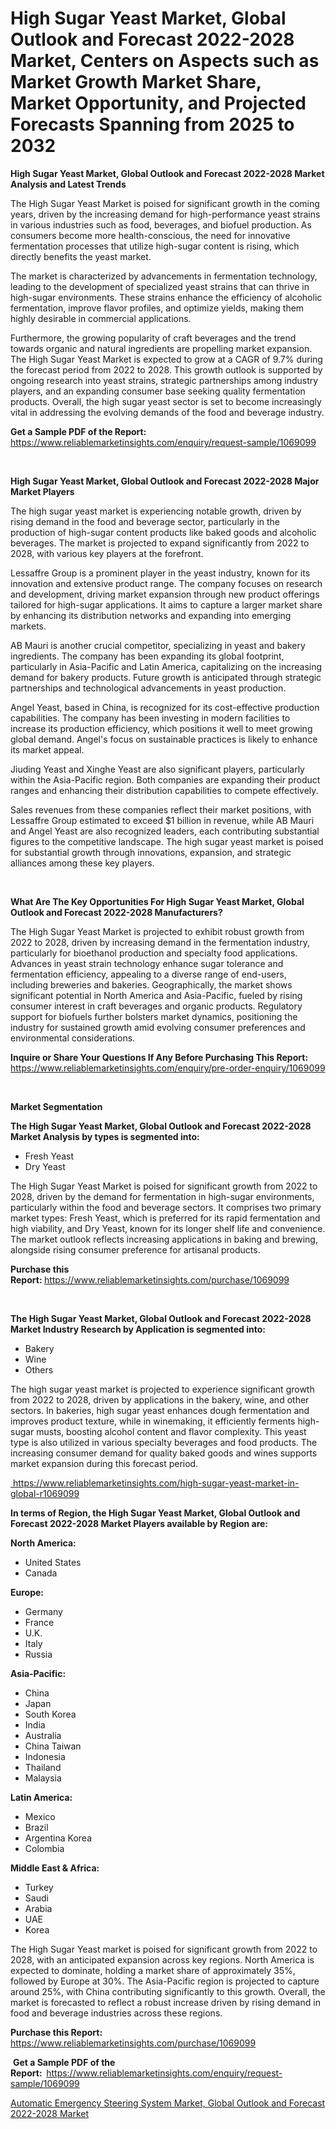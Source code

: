 <p><h1>High Sugar Yeast Market, Global Outlook and Forecast 2022-2028 Market, Centers on Aspects such as Market Growth Market Share, Market Opportunity, and Projected Forecasts Spanning from 2025 to 2032</h1></p><p><strong>High Sugar Yeast Market, Global Outlook and Forecast 2022-2028 Market Analysis and Latest Trends</strong></p>
<p><p>The High Sugar Yeast Market is poised for significant growth in the coming years, driven by the increasing demand for high-performance yeast strains in various industries such as food, beverages, and biofuel production. As consumers become more health-conscious, the need for innovative fermentation processes that utilize high-sugar content is rising, which directly benefits the yeast market. </p><p>The market is characterized by advancements in fermentation technology, leading to the development of specialized yeast strains that can thrive in high-sugar environments. These strains enhance the efficiency of alcoholic fermentation, improve flavor profiles, and optimize yields, making them highly desirable in commercial applications. </p><p>Furthermore, the growing popularity of craft beverages and the trend towards organic and natural ingredients are propelling market expansion. The High Sugar Yeast Market is expected to grow at a CAGR of 9.7% during the forecast period from 2022 to 2028. This growth outlook is supported by ongoing research into yeast strains, strategic partnerships among industry players, and an expanding consumer base seeking quality fermentation products. Overall, the high sugar yeast sector is set to become increasingly vital in addressing the evolving demands of the food and beverage industry.</p></p>
<p><strong>Get a Sample PDF of the Report:&nbsp;</strong> <a href="https://www.reliablemarketinsights.com/enquiry/request-sample/1069099?utm_campaign=2888&utm_medium=2&utm_source=Github&utm_content=ia&utm_term=21032025&utm_id=high-sugar-yeast-market-global-outlook-and-forecast-2022-2028">https://www.reliablemarketinsights.com/enquiry/request-sample/1069099</a></p>
<p>&nbsp;</p>
<p><strong>High Sugar Yeast Market, Global Outlook and Forecast 2022-2028 Major Market Players</strong></p>
<p><p>The high sugar yeast market is experiencing notable growth, driven by rising demand in the food and beverage sector, particularly in the production of high-sugar content products like baked goods and alcoholic beverages. The market is projected to expand significantly from 2022 to 2028, with various key players at the forefront.</p><p>Lessaffre Group is a prominent player in the yeast industry, known for its innovation and extensive product range. The company focuses on research and development, driving market expansion through new product offerings tailored for high-sugar applications. It aims to capture a larger market share by enhancing its distribution networks and expanding into emerging markets.</p><p>AB Mauri is another crucial competitor, specializing in yeast and bakery ingredients. The company has been expanding its global footprint, particularly in Asia-Pacific and Latin America, capitalizing on the increasing demand for bakery products. Future growth is anticipated through strategic partnerships and technological advancements in yeast production.</p><p>Angel Yeast, based in China, is recognized for its cost-effective production capabilities. The company has been investing in modern facilities to increase its production efficiency, which positions it well to meet growing global demand. Angel's focus on sustainable practices is likely to enhance its market appeal.</p><p>Jiuding Yeast and Xinghe Yeast are also significant players, particularly within the Asia-Pacific region. Both companies are expanding their product ranges and enhancing their distribution capabilities to compete effectively.</p><p>Sales revenues from these companies reflect their market positions, with Lessaffre Group estimated to exceed $1 billion in revenue, while AB Mauri and Angel Yeast are also recognized leaders, each contributing substantial figures to the competitive landscape. The high sugar yeast market is poised for substantial growth through innovations, expansion, and strategic alliances among these key players.</p></p>
<p>&nbsp;</p>
<p><strong>What Are The Key Opportunities For High Sugar Yeast Market, Global Outlook and Forecast 2022-2028 Manufacturers?</strong></p>
<p><p>The High Sugar Yeast Market is projected to exhibit robust growth from 2022 to 2028, driven by increasing demand in the fermentation industry, particularly for bioethanol production and specialty food applications. Advances in yeast strain technology enhance sugar tolerance and fermentation efficiency, appealing to a diverse range of end-users, including breweries and bakeries. Geographically, the market shows significant potential in North America and Asia-Pacific, fueled by rising consumer interest in craft beverages and organic products. Regulatory support for biofuels further bolsters market dynamics, positioning the industry for sustained growth amid evolving consumer preferences and environmental considerations.</p></p>
<p><strong>Inquire or Share Your Questions If Any Before Purchasing This Report:</strong> <a href="https://www.reliablemarketinsights.com/enquiry/pre-order-enquiry/1069099?utm_campaign=2888&utm_medium=2&utm_source=Github&utm_content=ia&utm_term=21032025&utm_id=high-sugar-yeast-market-global-outlook-and-forecast-2022-2028">https://www.reliablemarketinsights.com/enquiry/pre-order-enquiry/1069099</a></p>
<p>&nbsp;</p>
<p><strong>Market Segmentation</strong></p>
<p><strong>The High Sugar Yeast Market, Global Outlook and Forecast 2022-2028 Market Analysis by types is segmented into:</strong></p>
<p><ul><li>Fresh Yeast</li><li>Dry Yeast</li></ul></p>
<p><p>The High Sugar Yeast Market is poised for significant growth from 2022 to 2028, driven by the demand for fermentation in high-sugar environments, particularly within the food and beverage sectors. It comprises two primary market types: Fresh Yeast, which is preferred for its rapid fermentation and high viability, and Dry Yeast, known for its longer shelf life and convenience. The market outlook reflects increasing applications in baking and brewing, alongside rising consumer preference for artisanal products.</p></p>
<p><strong>Purchase this Report:&nbsp;</strong><a href="https://www.reliablemarketinsights.com/purchase/1069099?utm_campaign=2888&utm_medium=2&utm_source=Github&utm_content=ia&utm_term=21032025&utm_id=high-sugar-yeast-market-global-outlook-and-forecast-2022-2028">https://www.reliablemarketinsights.com/purchase/1069099</a></p>
<p>&nbsp;</p>
<p><strong>The High Sugar Yeast Market, Global Outlook and Forecast 2022-2028 Market Industry Research by Application is segmented into:</strong></p>
<p><ul><li>Bakery</li><li>Wine</li><li>Others</li></ul></p>
<p><p>The high sugar yeast market is projected to experience significant growth from 2022 to 2028, driven by applications in the bakery, wine, and other sectors. In bakeries, high sugar yeast enhances dough fermentation and improves product texture, while in winemaking, it efficiently ferments high-sugar musts, boosting alcohol content and flavor complexity. This yeast type is also utilized in various specialty beverages and food products. The increasing consumer demand for quality baked goods and wines supports market expansion during this forecast period.</p></p>
<p><a href="https://www.reliablemarketinsights.com/high-sugar-yeast-market-in-global-r1069099?utm_campaign=2888&utm_medium=2&utm_source=Github&utm_content=ia&utm_term=21032025&utm_id=high-sugar-yeast-market-global-outlook-and-forecast-2022-2028">&nbsp;https://www.reliablemarketinsights.com/high-sugar-yeast-market-in-global-r1069099</a></p>
<p><strong>In terms of Region, the High Sugar Yeast Market, Global Outlook and Forecast 2022-2028 Market Players available by Region are:</strong></p>
<p>
    <p> <strong> North America: </strong>
        <ul>
            <li>United States</li>
            <li>Canada</li>
        </ul>
        </p> 
    <p> <strong> Europe: </strong>
        <ul>
            <li>Germany</li>
            <li>France</li>
            <li>U.K.</li>
            <li>Italy</li>
            <li>Russia</li>
        </ul>
        </p> 
    <p> <strong> Asia-Pacific: </strong>
        <ul>
            <li>China</li>
            <li>Japan</li>
            <li>South Korea</li>
            <li>India</li>
            <li>Australia</li>
            <li>China Taiwan</li>
            <li>Indonesia</li>
            <li>Thailand</li>
            <li>Malaysia</li>
        </ul>
        </p> 
    <p> <strong> Latin America: </strong>
        <ul>
            <li>Mexico</li>
            <li>Brazil</li>
            <li>Argentina Korea</li>
            <li>Colombia</li>
        </ul>
        </p> 
    <p> <strong> Middle East & Africa: </strong>
        <ul>
            <li>Turkey</li>
            <li>Saudi</li>
            <li>Arabia</li>
            <li>UAE</li>
            <li>Korea</li>
        </ul>
    </p>
    </p>
<p><p>The High Sugar Yeast market is poised for significant growth from 2022 to 2028, with an anticipated expansion across key regions. North America is expected to dominate, holding a market share of approximately 35%, followed by Europe at 30%. The Asia-Pacific region is projected to capture around 25%, with China contributing significantly to this growth. Overall, the market is forecasted to reflect a robust increase driven by rising demand in food and beverage industries across these regions.</p></p>
<p><strong>Purchase this Report: </strong><a href="https://www.reliablemarketinsights.com/purchase/1069099?utm_campaign=2888&utm_medium=2&utm_source=Github&utm_content=ia&utm_term=21032025&utm_id=high-sugar-yeast-market-global-outlook-and-forecast-2022-2028">https://www.reliablemarketinsights.com/purchase/1069099</a></p>
<p>&nbsp;<strong>Get a Sample PDF of the Report:&nbsp;&nbsp;</strong><a href="https://www.reliablemarketinsights.com/enquiry/request-sample/1069099?utm_campaign=2888&utm_medium=2&utm_source=Github&utm_content=ia&utm_term=21032025&utm_id=high-sugar-yeast-market-global-outlook-and-forecast-2022-2028">https://www.reliablemarketinsights.com/enquiry/request-sample/1069099</a></p>
<p><strong></strong></p>
<p><p><a href="https://github.com/abantolemox08/Market-Research-Report-List-1/blob/main/automatic-emergency-steering-system-market-global-outlook-and-forecast-2022-2028-market.md?utm_campaign=2888&utm_medium=2&utm_source=Github&utm_content=ia&utm_term=21032025&utm_id=high-sugar-yeast-market-global-outlook-and-forecast-2022-2028">Automatic Emergency Steering System Market, Global Outlook and Forecast 2022-2028 Market</a></p></p>